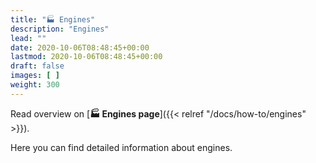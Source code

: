 ```yaml
---
title: "🏭 Engines"
description: "Engines"
lead: ""
date: 2020-10-06T08:48:45+00:00
lastmod: 2020-10-06T08:48:45+00:00
draft: false
images: [ ]
weight: 300
---
```


Read overview on [**🏭 Engines page**]({{< relref "/docs/how-to/engines" >}}).

Here you can find detailed information about engines.
